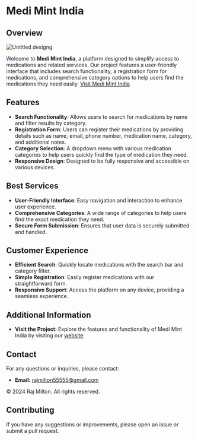 # Medi Mint India

## Overview
![Untitled designg](https://github.com/user-attachments/assets/4e496d2e-4682-4bcd-8e64-fd7519fd98ac)

Welcome to **Medi Mint India**, a platform designed to simplify access to medications and related services. Our project features a user-friendly interface that includes search functionality, a registration form for medications, and comprehensive category options to help users find the medications they need easily.
[Visit Medi Mint India](https://rajmiltonn.github.io/Medi-Mint-Indiaa-Pharmacy/)

## Features

- **Search Functionality**: Allows users to search for medications by name and filter results by category.
- **Registration Form**: Users can register their medications by providing details such as name, email, phone number, medication name, category, and additional notes.
- **Category Selection**: A dropdown menu with various medication categories to help users quickly find the type of medication they need.
- **Responsive Design**: Designed to be fully responsive and accessible on various devices.

## Best Services

- **User-Friendly Interface**: Easy navigation and interaction to enhance user experience.
- **Comprehensive Categories**: A wide range of categories to help users find the exact medication they need.
- **Secure Form Submission**: Ensures that user data is securely submitted and handled.

## Customer Experience

- **Efficient Search**: Quickly locate medications with the search bar and category filter.
- **Simple Registration**: Easily register medications with our straightforward form.
- **Responsive Support**: Access the platform on any device, providing a seamless experience.

## Additional Information

- **Visit the Project**: Explore the features and functionality of Medi Mint India by visiting our [website](https://rajmiltonn.github.io/Medi-Mint-Indiaa-Pharmacy/).

## Contact

For any questions or inquiries, please contact:

- **Email:** [rajmilton55555@gmail.com](mailto:rajmilton55555@gmail.com)

© 2024 Raj Milton. All rights reserved.

## Contributing

If you have any suggestions or improvements, please open an issue or submit a pull request.
